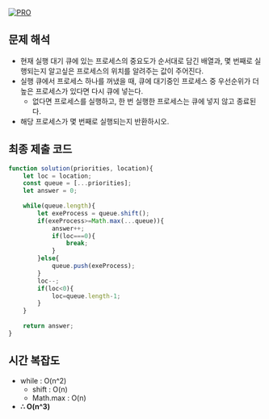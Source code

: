 [![PRO]][Link]

## 문제 해석

- 현재 실행 대기 큐에 있는 프로세스의 중요도가 순서대로 담긴 배열과, 몇 번째로 실행되는지 알고싶은 프로세스의 위치를 알려주는 값이 주어진다.
- 실행 큐에서 프로세스 하나를 꺼냈을 때, 큐에 대기중인 프로세스 중 우선순위가 더 높은 프로세스가 있다면 다시 큐에 넣는다.
  - 없다면 프로세스를 실행하고, 한 번 실행한 프로세스는 큐에 넣지 않고 종료된다.
- 해당 프로세스가 몇 번째로 실행되는지 반환하시오.

## 최종 제출 코드

```js
function solution(priorities, location){
    let loc = location;
    const queue = [...priorities];
    let answer = 0;
    
    while(queue.length){
        let exeProcess = queue.shift();
        if(exeProcess>=Math.max(...queue)){
            answer++;
            if(loc===0){
                break;
            }
        }else{
            queue.push(exeProcess);
        }
        loc--;
        if(loc<0){
            loc=queue.length-1;
        }
    }
    
    return answer;
}
```

## 시간 복잡도

- while : O(n^2)
  - shift : O(n)
  - Math.max : O(n)
- **∴ O(n^3)**


<!---------------------------------------------------------------------------->

[PRO]: https://github.com/GoSSaChin/algorithm-js/assets/107768516/67c43b52-bc3f-4571-a249-5519021afbb0
[Link]: https://school.programmers.co.kr/learn/courses/30/lessons/42587
